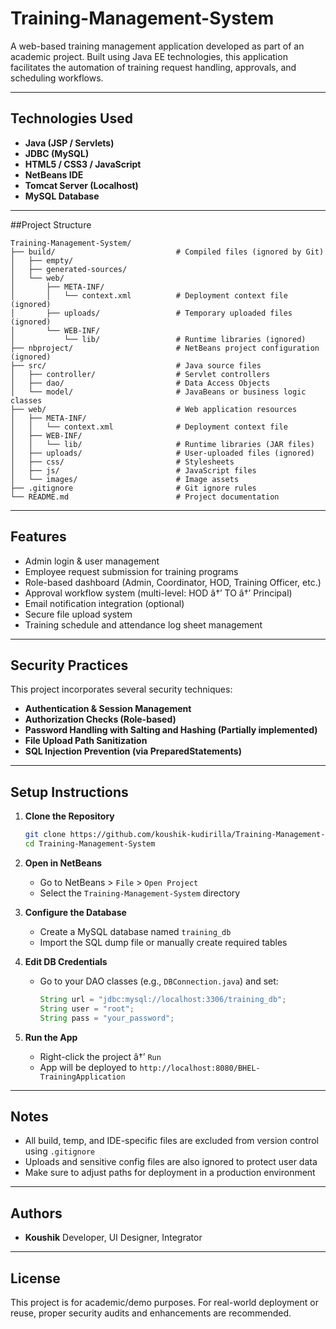 
# Training-Management-System

A web-based training management application developed as part of an academic project. Built using Java EE technologies, this application facilitates the automation of training request handling, approvals, and scheduling workflows.

---

## Technologies Used

- **Java (JSP / Servlets)**
- **JDBC (MySQL)**
- **HTML5 / CSS3 / JavaScript**
- **NetBeans IDE**
- **Tomcat Server (Localhost)**
- **MySQL Database**

---

##Project Structure

```
Training-Management-System/
├── build/                           # Compiled files (ignored by Git)
│   ├── empty/
│   ├── generated-sources/
│   └── web/
│       ├── META-INF/
│       │   └── context.xml          # Deployment context file (ignored)
│       ├── uploads/                 # Temporary uploaded files (ignored)
│       └── WEB-INF/
│           └── lib/                 # Runtime libraries (ignored)
├── nbproject/                       # NetBeans project configuration (ignored)
├── src/                             # Java source files
│   ├── controller/                  # Servlet controllers
│   ├── dao/                         # Data Access Objects
│   └── model/                       # JavaBeans or business logic classes
├── web/                             # Web application resources
│   ├── META-INF/
│   │   └── context.xml              # Deployment context file 
│   ├── WEB-INF/
│   │   └── lib/                     # Runtime libraries (JAR files)
│   ├── uploads/                     # User-uploaded files (ignored)
│   ├── css/                         # Stylesheets
│   ├── js/                          # JavaScript files
│   └── images/                      # Image assets
├── .gitignore                       # Git ignore rules
└── README.md                        # Project documentation 
```

---

## Features

- Admin login & user management  
- Employee request submission for training programs  
- Role-based dashboard (Admin, Coordinator, HOD, Training Officer, etc.)  
- Approval workflow system (multi-level: HOD â†’ TO â†’ Principal)  
- Email notification integration (optional)  
- Secure file upload system  
- Training schedule and attendance log sheet management

---

## Security Practices

This project incorporates several security techniques:

- **Authentication & Session Management**
- **Authorization Checks (Role-based)**
- **Password Handling with Salting and Hashing (Partially implemented)**
- **File Upload Path Sanitization**
- **SQL Injection Prevention (via PreparedStatements)**

---

## Setup Instructions

1. **Clone the Repository**

   ```bash
   git clone https://github.com/koushik-kudirilla/Training-Management-System.git
   cd Training-Management-System
   ```

2. **Open in NetBeans**
   - Go to NetBeans > `File` > `Open Project`
   - Select the `Training-Management-System` directory

3. **Configure the Database**
   - Create a MySQL database named `training_db`
   - Import the SQL dump file or manually create required tables

4. **Edit DB Credentials**
   - Go to your DAO classes (e.g., `DBConnection.java`) and set:
     ```java
     String url = "jdbc:mysql://localhost:3306/training_db";
     String user = "root";
     String pass = "your_password";
     ```

5. **Run the App**
   - Right-click the project â†’ `Run`
   - App will be deployed to `http://localhost:8080/BHEL-TrainingApplication`

---

## Notes

- All build, temp, and IDE-specific files are excluded from version control using `.gitignore`
- Uploads and sensitive config files are also ignored to protect user data
- Make sure to adjust paths for deployment in a production environment

---

## Authors

- **Koushik** Developer, UI Designer, Integrator  


---

## License

This project is for academic/demo purposes. For real-world deployment or reuse, proper security audits and enhancements are recommended.
